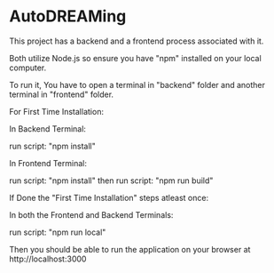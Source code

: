 # AutoDREAMing

This project has a backend and a frontend process associated with it.

Both utilize Node.js so ensure you have "npm" installed on your local computer.

To run it, You have to open a terminal in "backend" folder and another terminal in "frontend" folder.

For First Time Installation:

In Backend Terminal:

run script: "npm install"

In Frontend Terminal:

run script: "npm install"
then
run script: "npm run build"

If Done the "First Time Installation" steps atleast once:

In both the Frontend and Backend Terminals:

run script: "npm run local"

Then you should be able to run the application on your browser at http://localhost:3000
